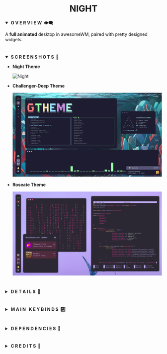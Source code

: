 <div align="center"> <h1><strong>NIGHT</strong></h1> </div>

<details open>
<summary><strong>&nbsp;O V E R V I E W &nbsp;👁️‍🗨️</strong></summary>

A **full animated** desktop in awesomeWM, paired with pretty designed widgets.
</details>

# 

<details open>
<summary><strong>&nbsp;S C R E E N S H O T S &nbsp;📸</strong></summary>

* **Night Theme**

	![Night](screenshots/night.gif)

* **Challenger-Deep Theme**

	![Night](screenshots/challenger.png)

* **Roseate Theme**

	![Night](screenshots/roseate.png)
</details>

#

<details>
<summary><strong>&nbsp;D E T A I L S &nbsp;📝</strong></summary>

* To get your avatar into the bar, you should have an image under ```$HOME/``` called ```.face.icon```

| Attribute                | Using                  |
| -------------------------| -----------------------|
| WM                       | bspwm                  |
| Terminal                 | alacritty              |
| Shell                    | zsh                    |
| Editor                   | vscode                 |
| Compositor               | picom                  |
| Notifications            | dunst                  |
| Launcher                 | rofi                   |
| Bar                      | tint2                  |
| Volume/Brightness        | xob                    |
| Font                     | Caskaydia Cove         |
| Default theme            | Tomorrow-Night-Blue    |
</details>

#

<details>
<summary><strong>&nbsp;M A I N &nbsp; K E Y B I N D S &nbsp;#️⃣</strong></summary>

| Keybind                                 | Action                                                    |
|-----------------------------------------|-----------------------------------------------------------|
| <kbd>super + enter</kbd>                | Spawn terminal                                            |
| <kbd>super + ctrl + f</kbd>             | Spawn web browser                                         |
| <kbd>super + d</kbd>                    | Launch applications launcher                              |
| <kbd>super + w</kbd>                    | Close window                                              |
| <kbd>super + {0-9}</kbd>                | Change workspace                                          |
| <kbd>super + ]</kbd>                    | Change to next workspace                                  |
| <kbd>super + [</kbd>                    | Change to previous workspace                              |
| <kbd>super + shift + {0-9}</kbd>        | Move focused window to workspace                          |
| <kbd>super + s</kbd>                    | Set floating layout                                       |
| <kbd>super + t</kbd>                    | Set tiling layout                                         |
| <kbd>alt + esc</kbd>                    | Launch powermenu                                          |
</details>

#

<details>
<summary><strong>&nbsp;D E P E N D E N C I E S &nbsp;🔗</strong></summary>

* [awesome](https://github.com/svenstaro/rofi-calc)
* [picom (ibhagwan fork)](https://github.com/ibhagwan/picom)
* [rofi](https://github.com/davatorium/rofi)
* [pulseaudio](https://wiki.archlinux.org/title/PulseAudio)
* [pamixer](https://github.com/cdemoulins/pamixer)
* [feh](https://github.com/derf/feh)
* [brightnessctl](https://github.com/Hummer12007/brightnessctl)
* [playerctl](https://github.com/altdesktop/playerctl)
* [flameshot](https://github.com/flameshot-org/flameshot)
* [firefox (Optional)](https://www.mozilla.org/en-US/firefox/new/)
* [alacritty (Optional)](https://github.com/alacritty/alacritty)
* [better-discord (Optional)](https://betterdiscord.app/)
* [spicetify (Optional)](https://spicetify.app/)

</details>

#

<details>
<summary><strong>&nbsp;C R E D I T S &nbsp;👥</strong></summary>

* Desktop ported by [@daavidrgz](https://github.com/daavidrgz)
* Original author [@rxyhn](https://github.com/rxyhn/)
</details>
